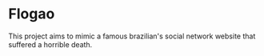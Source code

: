 # Flogao
This project aims to mimic a famous brazilian's social network website that suffered a horrible death.
